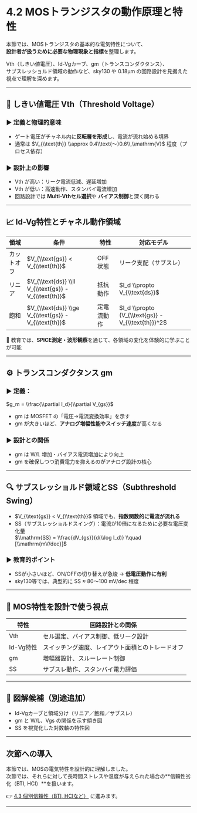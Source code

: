 # 4.2 MOSトランジスタの動作原理と特性

本節では、MOSトランジスタの基本的な電気特性について、  
**設計者が扱うために必要な物理現象と指標**を整理します。

Vth（しきい値電圧）、Id-Vgカーブ、gm（トランスコンダクタンス）、  
サブスレッショルド領域の動作など、sky130 や 0.18µm の回路設計を見据えた視点で理解を深めます。

---

## 🔌 しきい値電圧 Vth（Threshold Voltage）

### ▶ 定義と物理的意味
- ゲート電圧がチャネル内に**反転層を形成**し、電流が流れ始める境界
- 通常は $V_{\\text{th}} \\approx 0.4\\text{〜}0.6\\,\\mathrm{V}$ 程度（プロセス依存）

### ▶ 設計上の影響
- Vth が高い：リーク電流低減、遅延増加
- Vth が低い：高速動作、スタンバイ電流増加
- 回路設計では **Multi-Vthセル選択**や **バイアス制御**と深く関わる

---

## 📈 Id-Vg特性とチャネル動作領域

| 領域 | 条件 | 特性 | 対応モデル |
|------|------|------|-------------|
| カットオフ | $V_{\\text{gs}} < V_{\\text{th}}$ | OFF状態 | リーク支配（サブスレ） |
| リニア | $V_{\\text{ds}} \\ll V_{\\text{gs}} - V_{\\text{th}}$ | 抵抗動作 | $I_d \\propto V_{\\text{ds}}$ |
| 飽和 | $V_{\\text{ds}} \\ge V_{\\text{gs}} - V_{\\text{th}}$| 定電流動作 | $I_d \\propto (V_{\\text{gs}} - V_{\\text{th}})^2$ |

🧠 教育では、**SPICE測定・波形観察**を通じて、各領域の変化を体験的に学ぶことが可能

---

## ⚙ トランスコンダクタンス gm

### ▶ 定義：
$g_m = \\frac{\\partial I_d}{\\partial V_{gs}}$

- gm は MOSFET の「電圧→電流変換効率」を示す
- gm が大きいほど、**アナログ増幅性能やスイッチ速度**が高くなる

### ▶ 設計との関係
- gm は W/L 増加・バイアス電流増加により向上
- gm を確保しつつ消費電力を抑えるのがアナログ設計の核心

---

## 🔍 サブスレッショルド領域とSS（Subthreshold Swing）

- $V_{\\text{gs}} < V_{\\text{th}}$ 領域でも、**指数関数的に電流が流れる**
- SS（サブスレッショルドスイング）：電流が10倍になるために必要な電圧変化量  
  $\\mathrm{SS} = \\frac{dV_{gs}}{d(\\log I_d)} \\quad [\\mathrm{mV/dec}]$

### ▶ 教育的ポイント
- SSが小さいほど、ON/OFFの切り替えが急峻 → **低電圧動作に有利**
- sky130等では、典型的に SS ≈ 80〜100 mV/dec 程度

---

## 📘 MOS特性を設計で使う視点

| 特性 | 回路設計との関係 |
|------|------------------|
| Vth | セル選定、バイアス制御、低リーク設計 |
| Id-Vg特性 | スイッチング速度、レイアウト面積とのトレードオフ |
| gm | 増幅器設計、スルーレート制御 |
| SS | サブスレ動作、スタンバイ電力評価 |

---

## 🧠 図解候補（別途追加）

- Id-Vgカーブと領域分け（リニア／飽和／サブスレ）
- gm と W/L、Vgs の関係を示す傾き図
- SS を視覚化した対数軸の特性図

---

## 次節への導入

本節では、MOSの電気特性を設計的に理解しました。  
次節では、それらに対して長時間ストレスや温度が与えられた場合の**信頼性劣化（BTI, HCI）**を扱います。

👉 [4.3 個別信頼性（BTI, HCIなど）](4.3_reliability_effects.md) に進みます。

---
